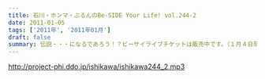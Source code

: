 ```yaml
---
title: 石川・ホンマ・ぶるんのBe-SIDE Your Life! vol.244-2
date: 2011-01-05
tags: ['2011年', '2011年01月']
draft: false
summary: 伝説・・・になるであろう！？ビーサイライブチケットは販売中です。（１月４日現在）売り切れ必至と言いたいところですがどうなのでしょうか。楽しみです。NAMAE
---
```


http://project-phi.ddo.jp/ishikawa/ishikawa244_2.mp3

